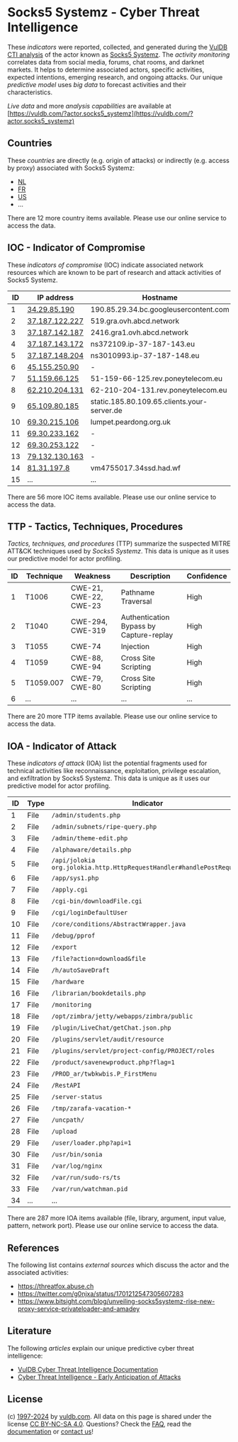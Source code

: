 # Socks5 Systemz - Cyber Threat Intelligence

These _indicators_ were reported, collected, and generated during the [VulDB CTI analysis](https://vuldb.com/?kb.cti) of the actor known as [Socks5 Systemz](https://vuldb.com/?actor.socks5_systemz). The _activity monitoring_ correlates data from social media, forums, chat rooms, and darknet markets. It helps to determine associated actors, specific activities, expected intentions, emerging research, and ongoing attacks. Our unique _predictive model_ uses _big data_ to forecast activities and their characteristics.

_Live data_ and more _analysis capabilities_ are available at [https://vuldb.com/?actor.socks5_systemz](https://vuldb.com/?actor.socks5_systemz)

## Countries

These _countries_ are directly (e.g. origin of attacks) or indirectly (e.g. access by proxy) associated with Socks5 Systemz:

* [NL](https://vuldb.com/?country.nl)
* [FR](https://vuldb.com/?country.fr)
* [US](https://vuldb.com/?country.us)
* ...

There are 12 more country items available. Please use our online service to access the data.

## IOC - Indicator of Compromise

These _indicators of compromise_ (IOC) indicate associated network resources which are known to be part of research and attack activities of Socks5 Systemz.

ID | IP address | Hostname | Campaign | Confidence
-- | ---------- | -------- | -------- | ----------
1 | [34.29.85.190](https://vuldb.com/?ip.34.29.85.190) | 190.85.29.34.bc.googleusercontent.com | - | Medium
2 | [37.187.122.227](https://vuldb.com/?ip.37.187.122.227) | 519.gra.ovh.abcd.network | - | High
3 | [37.187.142.187](https://vuldb.com/?ip.37.187.142.187) | 2416.gra1.ovh.abcd.network | - | High
4 | [37.187.143.172](https://vuldb.com/?ip.37.187.143.172) | ns372109.ip-37-187-143.eu | - | High
5 | [37.187.148.204](https://vuldb.com/?ip.37.187.148.204) | ns3010993.ip-37-187-148.eu | - | High
6 | [45.155.250.90](https://vuldb.com/?ip.45.155.250.90) | - | - | High
7 | [51.159.66.125](https://vuldb.com/?ip.51.159.66.125) | 51-159-66-125.rev.poneytelecom.eu | - | High
8 | [62.210.204.131](https://vuldb.com/?ip.62.210.204.131) | 62-210-204-131.rev.poneytelecom.eu | - | High
9 | [65.109.80.185](https://vuldb.com/?ip.65.109.80.185) | static.185.80.109.65.clients.your-server.de | - | High
10 | [69.30.215.106](https://vuldb.com/?ip.69.30.215.106) | lumpet.peardong.org.uk | - | High
11 | [69.30.233.162](https://vuldb.com/?ip.69.30.233.162) | - | - | High
12 | [69.30.253.122](https://vuldb.com/?ip.69.30.253.122) | - | - | High
13 | [79.132.130.163](https://vuldb.com/?ip.79.132.130.163) | - | - | High
14 | [81.31.197.8](https://vuldb.com/?ip.81.31.197.8) | vm4755017.34ssd.had.wf | - | High
15 | ... | ... | ... | ...

There are 56 more IOC items available. Please use our online service to access the data.

## TTP - Tactics, Techniques, Procedures

_Tactics, techniques, and procedures_ (TTP) summarize the suspected MITRE ATT&CK techniques used by _Socks5 Systemz_. This data is unique as it uses our predictive model for actor profiling.

ID | Technique | Weakness | Description | Confidence
-- | --------- | -------- | ----------- | ----------
1 | T1006 | CWE-21, CWE-22, CWE-23 | Pathname Traversal | High
2 | T1040 | CWE-294, CWE-319 | Authentication Bypass by Capture-replay | High
3 | T1055 | CWE-74 | Injection | High
4 | T1059 | CWE-88, CWE-94 | Cross Site Scripting | High
5 | T1059.007 | CWE-79, CWE-80 | Cross Site Scripting | High
6 | ... | ... | ... | ...

There are 20 more TTP items available. Please use our online service to access the data.

## IOA - Indicator of Attack

These _indicators of attack_ (IOA) list the potential fragments used for technical activities like reconnaissance, exploitation, privilege escalation, and exfiltration by Socks5 Systemz. This data is unique as it uses our predictive model for actor profiling.

ID | Type | Indicator | Confidence
-- | ---- | --------- | ----------
1 | File | `/admin/students.php` | High
2 | File | `/admin/subnets/ripe-query.php` | High
3 | File | `/admin/theme-edit.php` | High
4 | File | `/alphaware/details.php` | High
5 | File | `/api/jolokia org.jolokia.http.HttpRequestHandler#handlePostRequest` | High
6 | File | `/app/sys1.php` | High
7 | File | `/apply.cgi` | Medium
8 | File | `/cgi-bin/downloadFile.cgi` | High
9 | File | `/cgi/loginDefaultUser` | High
10 | File | `/core/conditions/AbstractWrapper.java` | High
11 | File | `/debug/pprof` | Medium
12 | File | `/export` | Low
13 | File | `/file?action=download&file` | High
14 | File | `/h/autoSaveDraft` | High
15 | File | `/hardware` | Medium
16 | File | `/librarian/bookdetails.php` | High
17 | File | `/monitoring` | Medium
18 | File | `/opt/zimbra/jetty/webapps/zimbra/public` | High
19 | File | `/plugin/LiveChat/getChat.json.php` | High
20 | File | `/plugins/servlet/audit/resource` | High
21 | File | `/plugins/servlet/project-config/PROJECT/roles` | High
22 | File | `/product/savenewproduct.php?flag=1` | High
23 | File | `/PROD_ar/twbkwbis.P_FirstMenu` | High
24 | File | `/RestAPI` | Medium
25 | File | `/server-status` | High
26 | File | `/tmp/zarafa-vacation-*` | High
27 | File | `/uncpath/` | Medium
28 | File | `/upload` | Low
29 | File | `/user/loader.php?api=1` | High
30 | File | `/usr/bin/sonia` | High
31 | File | `/var/log/nginx` | High
32 | File | `/var/run/sudo-rs/ts` | High
33 | File | `/var/run/watchman.pid` | High
34 | ... | ... | ...

There are 287 more IOA items available (file, library, argument, input value, pattern, network port). Please use our online service to access the data.

## References

The following list contains _external sources_ which discuss the actor and the associated activities:

* https://threatfox.abuse.ch
* https://twitter.com/g0njxa/status/1701212547305607283
* https://www.bitsight.com/blog/unveiling-socks5systemz-rise-new-proxy-service-privateloader-and-amadey

## Literature

The following _articles_ explain our unique predictive cyber threat intelligence:

* [VulDB Cyber Threat Intelligence Documentation](https://vuldb.com/?kb.cti)
* [Cyber Threat Intelligence - Early Anticipation of Attacks](https://www.scip.ch/en/?labs.20201022)

## License

(c) [1997-2024](https://vuldb.com/?kb.changelog) by [vuldb.com](https://vuldb.com/?kb.about). All data on this page is shared under the license [CC BY-NC-SA 4.0](https://creativecommons.org/licenses/by-nc-sa/4.0/). Questions? Check the [FAQ](https://vuldb.com/?kb.faq), read the [documentation](https://vuldb.com/?kb) or [contact us](https://vuldb.com/?contact)!
